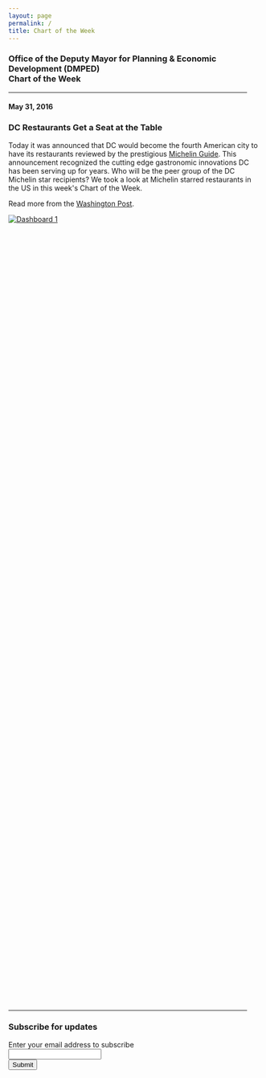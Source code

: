 ```yaml
---
layout: page
permalink: /
title: Chart of the Week
---
```


<h3>
Office of the Deputy Mayor for Planning & Economic Development (DMPED) <br/> Chart of the Week
</h3>

<hr style="width: 475px; margin:1em 0">

<h4>May 31, 2016</h4>
<h3>DC Restaurants Get a Seat at the Table</h3>

Today it was announced that DC would become the fourth American city to have its restaurants reviewed by the prestigious <a href="http://www.viamichelin.com/web/Restaurants" target="_blank">Michelin Guide</a>. This announcement recognized the cutting edge gastronomic innovations DC has been serving up for years. Who will be the peer group of the DC Michelin star recipients? We took a look at Michelin starred restaurants in the US in this week's Chart of the Week. 

Read more from the <a href="https://www.washingtonpost.com/lifestyle/food/dcs-food-scene-gets-a-prestigious-boost-michelin-inspection-and-stars/2016/05/27/fc1db658-2132-11e6-8690-f14ca9de2972_story.html" target="_blank">Washington Post</a>. 

<script type='text/javascript' src='https://public.tableau.com/javascripts/api/viz_v1.js'></script><div class='tableauPlaceholder' style='width: 454px; height: 1569px;'><noscript><a href='#'><img alt='Dashboard 1 ' src='https:&#47;&#47;public.tableau.com&#47;static&#47;images&#47;CT&#47;CTOW-Michelin&#47;Dashboard1&#47;1_rss.png' style='border: none' /></a></noscript><object class='tableauViz' width='454' height='1569' style='display:none;'><param name='host_url' value='https%3A%2F%2Fpublic.tableau.com%2F' /> <param name='site_root' value='' /><param name='name' value='CTOW-Michelin&#47;Dashboard1' /><param name='tabs' value='no' /><param name='toolbar' value='yes' /><param name='static_image' value='https:&#47;&#47;public.tableau.com&#47;static&#47;images&#47;CT&#47;CTOW-Michelin&#47;Dashboard1&#47;1.png' /> <param name='animate_transition' value='yes' /><param name='display_static_image' value='yes' /><param name='display_spinner' value='yes' /><param name='display_overlay' value='yes' /><param name='display_count' value='yes' /><param name='showTabs' value='y' /></object></div>

<hr style="width: 475px; margin:1em 0">

<form action="https://docs.google.com/forms/d/1h1lm2nfAKNS34RAxyV3nh83Oa7how4xFSdjv-JnId_8/formResponse" target="_self" method="POST" id="mG61Hd">
	<div class="freebirdFormviewerViewFormCard">
		<div class="freebirdFormviewerViewAccentBanner freebirdAccentBackground"></div>
		<div class="freebirdFormviewerViewFormContent ">
			<div class="freebirdFormviewerViewHeaderHeader">
				<div class="freebirdFormviewerViewHeaderTitleRow">
					<div class="freebirdFormviewerViewHeaderTitle" dir="auto" role="heading">
						<h3>Subscribe for updates</h3>
					</div>
				</div>
			</div>
			<div class="freebirdFormviewerViewItemList" role="list">
				<div role="listitem" class="freebirdFormviewerViewItemsItemItem freebirdFormviewerViewItemsTextTextItem" jsname="ibnC6b" jscontroller="rDGJeb" jsaction="sPvj8e:e4JwSe,vwKRrd;" data-input="L9xHkb" data-item-id="26065696"><div class="freebirdFormviewerViewItemsItemItemheader">
					<div class="freebirdFormviewerViewItemsItemItemTitleContainer">
						<div class="freebirdFormviewerViewItemsItemItemTitle" dir="auto" aria-describedby="i.desc.26065696">Enter your email address to subscribe</div>
						<div class="freebirdFormviewerViewItemsItemItemHelpText" id="i.desc.26065696" dir="auto"></div>
					</div>
				</div>
				<div class="freebirdFormviewerViewItemsTextItemWrapper">
					<div class="quantumWizTextinputPaperinputEl freebirdFormviewerViewItemsTextShortText freebirdFormviewerViewItemsTextEmail freebirdThemedInput" jscontroller="pxq3x" jsaction="clickonly:KjsqPd; focus:Jt1EX; blur:fpfTEe; input:Lg5SV;" jsshadow="" jsname="W85ice">
						<div class="quantumWizTextinputPaperinputMainContent exportContent">
							<div class="quantumWizTextinputPaperinputContentArea">
								<div class="quantumWizTextinputPaperinputInputArea">
									<input type="email" class="quantumWizTextinputPaperinputInput exportInput" jsname="YPqjbf" autocomplete="off" tabindex="0" aria-label="Enter your email address to subscribe" aria-describedby="i.desc.26065696 i.err.26065696" name="Subscribe for updates" value="" dir="auto" data-initial-dir="auto" data-initial-value="">
								</div>
								<div class="quantumWizTextinputPaperinputUnderline exportUnderline"></div>
								<div jsname="XmnwAc" class="quantumWizTextinputPaperinputFocusUnderline exportFocusUnderline"></div>
							</div>
						</div>
						<div jsname="ty6ygf" class="quantumWizTextinputPaperinputHint exportHint"></div>
					</div>
				</div>
				<input type="hidden" name="entry.96158278" jsname="L9xHkb">
				<div jsname="XbIQze" class="freebirdFormviewerViewItemsItemErrorMessage" id="i.err.26065696" role="alert"></div>
			</div>
		</div>
		<div class="freebirdFormviewerViewNavigationNavControls" jscontroller="lSvzH" jsaction="rcuQ6b:npT2md;JIbuQc:V3upec(GeGHKb),HiUbje(M2UYVd),NPBnCf(OCpkoe)" data-shuffle-seed="4864963117740007546">
			<div class="freebirdFormviewerViewNavigationButtonsAndProgress">
				<div class="freebirdFormviewerViewNavigationButtons"></div>
			</div>
		</div>
		<input type="hidden" name="fvv" value="1">
		<input type="hidden" name="draftResponse" value="[,,'8508470503111586421']">
		<input type="hidden" name="pageHistory" value="0">
		<input type="hidden" name="fbzx" value="4864963117740007546">
		<input type="hidden" name="pageNumber" value="0">
		<input type="hidden" name="backupCache" value="">
		<input type="submit" name="submit" value="Submit">
	</div>
	</div>
</form>